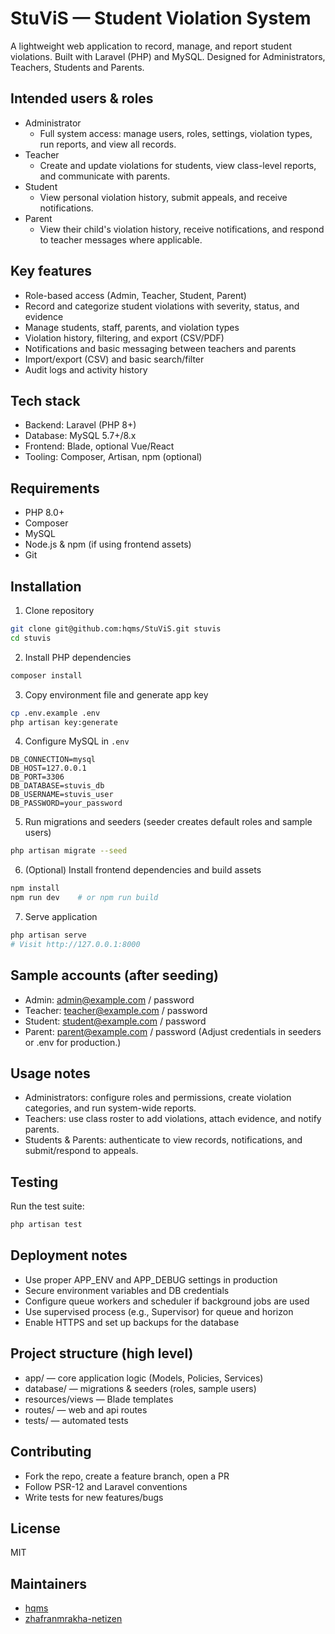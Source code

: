 # StuViS — Student Violation System

A lightweight web application to record, manage, and report student violations. Built with Laravel (PHP) and MySQL. Designed for Administrators, Teachers, Students and Parents.

## Intended users & roles
- Administrator
    - Full system access: manage users, roles, settings, violation types, run reports, and view all records.
- Teacher
    - Create and update violations for students, view class-level reports, and communicate with parents.
- Student
    - View personal violation history, submit appeals, and receive notifications.
- Parent
    - View their child's violation history, receive notifications, and respond to teacher messages where applicable.

## Key features
- Role-based access (Admin, Teacher, Student, Parent)
- Record and categorize student violations with severity, status, and evidence
- Manage students, staff, parents, and violation types
- Violation history, filtering, and export (CSV/PDF)
- Notifications and basic messaging between teachers and parents
- Import/export (CSV) and basic search/filter
- Audit logs and activity history

## Tech stack
- Backend: Laravel (PHP 8+)
- Database: MySQL 5.7+/8.x
- Frontend: Blade, optional Vue/React
- Tooling: Composer, Artisan, npm (optional)

## Requirements
- PHP 8.0+
- Composer
- MySQL
- Node.js & npm (if using frontend assets)
- Git

## Installation

1. Clone repository
```bash
git clone git@github.com:hqms/StuViS.git stuvis
cd stuvis
```

2. Install PHP dependencies
```bash
composer install
```

3. Copy environment file and generate app key
```bash
cp .env.example .env
php artisan key:generate
```

4. Configure MySQL in `.env`
```
DB_CONNECTION=mysql
DB_HOST=127.0.0.1
DB_PORT=3306
DB_DATABASE=stuvis_db
DB_USERNAME=stuvis_user
DB_PASSWORD=your_password
```

5. Run migrations and seeders (seeder creates default roles and sample users)
```bash
php artisan migrate --seed
```

6. (Optional) Install frontend dependencies and build assets
```bash
npm install
npm run dev    # or npm run build
```

7. Serve application
```bash
php artisan serve
# Visit http://127.0.0.1:8000
```

## Sample accounts (after seeding)
- Admin: admin@example.com / password
- Teacher: teacher@example.com / password
- Student: student@example.com / password
- Parent: parent@example.com / password
(Adjust credentials in seeders or .env for production.)

## Usage notes
- Administrators: configure roles and permissions, create violation categories, and run system-wide reports.
- Teachers: use class roster to add violations, attach evidence, and notify parents.
- Students & Parents: authenticate to view records, notifications, and submit/respond to appeals.

## Testing
Run the test suite:
```bash
php artisan test
```

## Deployment notes
- Use proper APP_ENV and APP_DEBUG settings in production
- Secure environment variables and DB credentials
- Configure queue workers and scheduler if background jobs are used
- Use supervised process (e.g., Supervisor) for queue and horizon
- Enable HTTPS and set up backups for the database

## Project structure (high level)
- app/ — core application logic (Models, Policies, Services)
- database/ — migrations & seeders (roles, sample users)
- resources/views — Blade templates
- routes/ — web and api routes
- tests/ — automated tests

## Contributing
- Fork the repo, create a feature branch, open a PR
- Follow PSR-12 and Laravel conventions
- Write tests for new features/bugs

## License
MIT

## Maintainers
- [hqms](https://github.com/hqms)
- [zhafranmrakha-netizen](https://github.com/zhafranmrakha-netizen)
